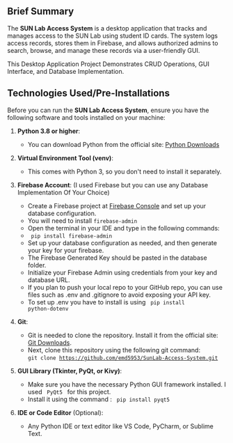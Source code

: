 ## Brief Summary

The **SUN Lab Access System** is a desktop application that tracks and manages access to the SUN Lab using student ID cards. The system logs access records, stores them in Firebase, and allows authorized admins to search, browse, and manage these records via a user-friendly GUI.

This Desktop Application Project Demonstrates CRUD Operations, GUI Interface, and Database Implementation.

## Technologies Used/Pre-Installations

Before you can run the **SUN Lab Access System**, ensure you have the following software and tools installed on your machine:

1. **Python 3.8 or higher**:
   - You can download Python from the official site: [Python Downloads](https://www.python.org/downloads/)

2. **Virtual Environment Tool (venv)**:
   - This comes with Python 3, so you don't need to install it separately.

3. **Firebase Account**: (I used Firebase but you can use any Database Implementation Of Your Choice)

   - Create a Firebase project at [Firebase Console](https://console.firebase.google.com/) and set up your database configuration.
   - You will need to install <code>firebase-admin</code>
   - Open the terminal in your IDE and type in the following commands:
   - <code> pip install firebase-admin </code>
   - Set up your database configuration as needed, and then generate your key for your firebase.
   - The Firebase Generated Key should be pasted in the database folder.
   - Initialize your Firebase Admin using credentials from your key and database URL.
   - If you plan to push your local repo to your GitHub repo, you can use files such as .env and .gitignore to avoid exposing your API key.
   - To set up .env you have to install is using <code> pip install python-dotenv </code>

4. **Git**:
   - Git is needed to clone the repository. Install it from the official site: [Git Downloads](https://git-scm.com/downloads).
   - Next, clone this repository using the following git command: <br> 
   <code>git clone https://github.com/emd5953/SunLab-Access-System.git </code>

5. **GUI Library (Tkinter, PyQt, or Kivy)**:
   - Make sure you have the necessary Python GUI framework installed. I used <code> PyQt5 </code> for this project. 
   - Install it using the command : <code> pip install pyqt5 </code>


6. **IDE or Code Editor** (Optional):
   - Any Python IDE or text editor like VS Code, PyCharm, or Sublime Text.


